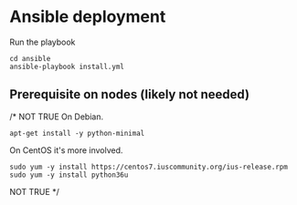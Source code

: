 # Ansible deployment

Run the playbook
```
cd ansible
ansible-playbook install.yml
```

## Prerequisite on nodes (likely not needed)
/* NOT TRUE
On Debian.
```
apt-get install -y python-minimal
```
On CentOS it's more involved.
```
sudo yum -y install https://centos7.iuscommunity.org/ius-release.rpm
sudo yum -y install python36u
```
NOT TRUE */
